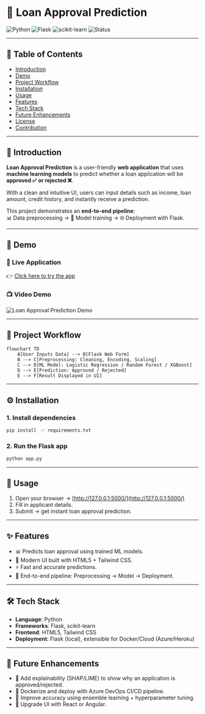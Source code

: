 # 🏦 Loan Approval Prediction

![Python](https://img.shields.io/badge/Python-3.8%2B-blue?logo=python) 
![Flask](https://img.shields.io/badge/Flask-2.0+-black?logo=flask) 
![scikit-learn](https://img.shields.io/badge/scikit--learn-ML-orange?logo=scikitlearn) 
![Status](https://img.shields.io/badge/Status-Active-success?style=flat)

---

## 📑 Table of Contents
- [Introduction](#introduction)
- [Demo](#demo)
- [Project Workflow](#project-workflow)
- [Installation](#installation)
- [Usage](#usage)
- [Features](#features)
- [Tech Stack](#tech-stack)
- [Future Enhancements](#future-enhancements)
- [License](#license)
- [Contribution](#contribution)

---

## 📌 Introduction
**Loan Approval Prediction** is a user-friendly **web application** that uses **machine learning models** to predict whether a loan application will be **approved ✅ or rejected ❌**.  

With a clean and intuitive UI, users can input details such as income, loan amount, credit history, and instantly receive a prediction.  

This project demonstrates an **end-to-end pipeline**:  
📊 Data preprocessing → 🤖 Model training → 🌐 Deployment with Flask.

---

## 🎥 Demo
### 🔗 Live Application
👉 [Click here to try the app](https://loan-approval-prediction-b5l5.onrender.com/)  

### 📺 Video Demo
![Loan Approval Prediction Demo](https://github.com/neerajcodes888/Loan-Approval-Prediction/assets/98253646/276b7691-55f1-4aa4-95cb-daf5e76c3ffa)

---

## 🔄 Project Workflow
```mermaid
flowchart TD
    A[User Inputs Data] --> B[Flask Web Form]
    B --> C[Preprocessing: Cleaning, Encoding, Scaling]
    C --> D[ML Model: Logistic Regression / Random Forest / XGBoost]
    D --> E[Prediction: Approved / Rejected]
    E --> F[Result Displayed in UI]
```
---

## ⚙️ Installation

### 1. Install dependencies
```bash
pip install -r requirements.txt
```
### 2. Run the Flask app
```bash
python app.py
```
---

## 🚀 Usage

1. Open your browser → [http://127.0.0.1:5000/](http://127.0.0.1:5000/)  
2. Fill in applicant details.  
3. Submit → get instant loan approval prediction.  

---

## ✨ Features

- 📊 Predicts loan approval using trained ML models.  
- 🎨 Modern UI built with HTML5 + Tailwind CSS.
- ⚡ Fast and accurate predictions.
- 🔄 End-to-end pipeline: Preprocessing → Model → Deployment.

---

## 🛠 Tech Stack

- **Language**: Python
- **Frameworks**: Flask, scikit-learn 
- **Frontend**: HTML5, Tailwind CSS
- **Deployment**: Flask (local), extensible for Docker/Cloud (Azure/Heroku)

---

## 🔮 Future Enhancements

- 📌 Add explainability (SHAP/LIME) to show why an application is approved/rejected.
- 📌 Dockerize and deploy with Azure DevOps CI/CD pipeline.  
- 📌 Improve accuracy using ensemble learning + hyperparameter tuning.
- 📌 Upgrade UI with React or Angular.









